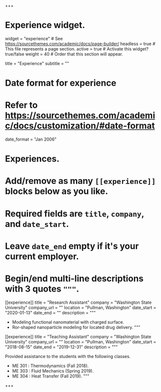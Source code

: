 +++
# Experience widget.
widget = "experience"  # See https://sourcethemes.com/academic/docs/page-builder/
headless = true  # This file represents a page section.
active = true  # Activate this widget? true/false
weight = 40  # Order that this section will appear.

title = "Experience"
subtitle = ""

# Date format for experience
#   Refer to https://sourcethemes.com/academic/docs/customization/#date-format
date_format = "Jan 2006"

# Experiences.
#   Add/remove as many `[[experience]]` blocks below as you like.
#   Required fields are `title`, `company`, and `date_start`.
#   Leave `date_end` empty if it's your current employer.
#   Begin/end multi-line descriptions with 3 quotes `"""`.
[[experience]]
  title = "Research Assistant"
  company = "Washington State University"
  company_url = ""
  location = "Pullman, Washington"
  date_start = "2020-01-13"
  date_end = ""
  description = """
  
  * Modeling functional nanomaterial with charged surface.
  * Ror-shaped nanoparticle modeling for located drug delivery.
  """

[[experience]]
  title = "Teaching Assistant"
  company = "Washington State University"
  company_url = ""
  location = "Pullman, Washington"
  date_start = "2018-08-15"
  date_end = "2019-12-31"
  description = """
  
  Provided assistance to the students with the following classes.
  
  * ME 301 : Thermodynamics (Fall 2018).
  * ME 303 : Fluid Mechanics (Spring 2019).
  * ME 304 : Heat Transfer (Fall 2019).
  """

+++
